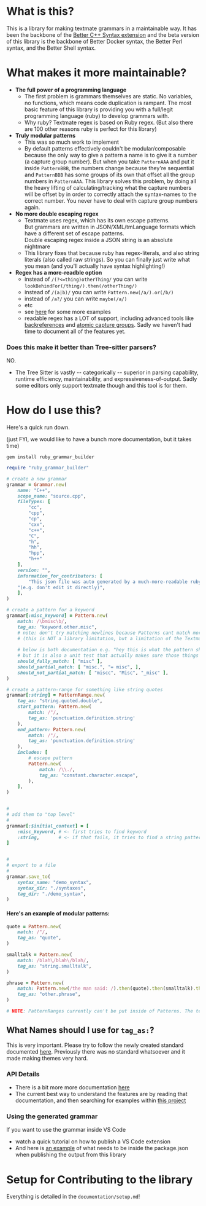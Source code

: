 # What is this?

This is a library for making textmate grammars in a maintainable way. It has been the backbone of the [Better C++ Syntax extension](https://marketplace.visualstudio.com/items?itemName=jeff-hykin.better-cpp-syntax) and the beta version of this library is the backbone of Better Docker syntax, the Better Perl syntax, and the Better Shell syntax.

# What makes it more maintainable?

- **The full power of a programming language**
  - The first problem is grammars themselves are static. No variables, no functions, which means code duplication is rampant. The most basic feature of this library is providing you with a full/legit programming language (ruby) to develop grammars with.
  - Why ruby? Textmate regex is based on Ruby regex. (But also there are 100 other reasons ruby is perfect for this library)
- **Truly modular patterns**
  - This was so much work to implement
  - By default patterns effectively couldn't be modular/composable because the only way to give a pattern a name is to give it a number (a capture group number). But when you take `PatternAAA` and put it inside `PatternBBB`, the numbers change because they're sequential and `PatternBBB` has some groups of its own that offset all the group numbers in `PatternAAA`. This library solves this problem, by doing all the heavy lifting of calculating/tracking what the capture numbers will be offset by in order to correctly attach the syntax-names to the correct number. You never have to deal with capture group numbers again.
- **No more double escaping regex**
  - Textmate uses regex, which has its own escape patterns.<br>But grammars are written in JSON/XML/tmLanguage formats which have a different set of escape patterns.<br>Double escaping regex inside a JSON string is an absolute nightmare
  - This library fixes that because ruby has regex-literals, and also string literals (also called raw strings). So you can finally just write what you mean (and you'll actually have syntax highlighting!)
- **Regex has a more-readble option**
  - instead of `/(?<=thing)otherThing/` you can write `lookBehindFor(/thing/).then(/otherThing/)`
  - instead of `/(a|b)/` you can write `Pattern.new(/a/).or(/b/)`
  - instead of `/a?/` you can write `maybe(/a/)`
  - etc
  - see [here](https://github.com/jeff-hykin/better-cpp-syntax/blob/fe873cdfacd1df7072e7b8c95df3df369c1ffcaa/documentation/CONTRIBUTING.md#L124) for some more examples
  - readable regex has a LOT of support, including advanced tools like [backreferences](https://www.regular-expressions.info/backref.html) and [atomic capture groups](https://www.regular-expressions.info/atomic.html). Sadly we haven't had time to document all of the features yet.

### Does this make it better than Tree-sitter parsers?

NO.
- The Tree Sitter is vastly -- categorically -- superior in parsing capability, runtime efficiency, maintainability, and expressiveness-of-output. Sadly some editors only support textmate though and this tool is for them.

# How do I use this?

Here's a quick run down.

(just FYI, we would like to have a bunch more documentation, but it takes time)

`gem install ruby_grammar_builder`

```ruby
require "ruby_grammar_builder"

# create a new grammar
grammar = Grammar.new(
    name: "C++",
    scope_name: "source.cpp",
    fileTypes: [
        "cc",
        "cpp",
        "cp",
        "cxx",
        "c++",
        "C",
        "h",
        "hh",
        "hpp",
        "h++"
    ],
    version: "",
    information_for_contributors: [
        "This json file was auto generated by a much-more-readable ruby file",
	"(e.g. don't edit it directly)",
    ],
)

# create a pattern for a keyword
grammar[:misc_keyword] = Pattern.new(
    match: /\bmisc\b/,
    tag_as: "keyword.other.misc",
    # note: don't try matching newlines because Patterns cant match more than one line
    # (this is NOT a library limitation, but a limitation of the Textmate engines that code editors use)
    
    # below is both documentation e.g. "hey this is what the pattern should/shouldnt do"
    # but it is also a unit test that actually makes sure those things are true
    should_fully_match: [ "misc" ],
    should_partial_match: [ "misc.", "= misc", ],
    should_not_partial_match: [ "miscc", "Misc", "_misc" ],
)

# create a pattern-range for something like string quotes
grammar[:string] = PatternRange.new(
    tag_as: "string.quoted.double",
    start_pattern: Pattern.new(
        match: /"/,
        tag_as: 'punctuation.definition.string'
    ),
    end_pattern: Pattern.new(
        match: /"/,
        tag_as: 'punctuation.definition.string'
    ),
    includes: [
        # escape pattern
        Pattern.new(
            match: /\\./,
            tag_as: "constant.character.escape",
        ),
    ],
)


# 
# add them to "top level"
# 
grammar[:$initial_context] = [
    :misc_keyword, # <- first tries to find keyword
    :string,       # <- if that fails, it tries to find a string pattern
]


# 
# export to a file
# 
grammar.save_to(
    syntax_name: "demo_syntax",
    syntax_dir: "./syntaxes",
    tag_dir: "./demo_syntax",
)
```

#### Here's an example of modular patterns:

```ruby
quote = Pattern.new(
    match: /"/,
    tag_as: "quote",
)

smalltalk = Pattern.new(
    match: /blah\/blah\/blah/,
    tag_as: "string.smalltalk",
)

phrase = Pattern.new(
    match: Pattern.new(/the man said: /).then(quote).then(smalltalk).then(quote),
    tag_as: "other.phrase",
)

# NOTE: PatternRanges currently can't be put inside of Patterns. The textmate engine doesn't support this, and we have not found a good enough workaround yet
```

## What Names should I use for `tag_as:`?

This is very important. Please try to follow the newly created standard documented [here](https://github.com/chbk/flight-manual.atom.io/blob/scopes/content/hacking-atom/sections/syntax-naming-conventions.md). Previously there was no standard whatsoever and it made making themes very hard.

### API Details

- There is a bit more more documentation [here](https://github.com/jeff-hykin/better-cpp-syntax/blob/fe873cdfacd1df7072e7b8c95df3df369c1ffcaa/documentation/CONTRIBUTING.md#L1)
- The current best way to understand the features are by reading that documentation, and then searching for examples within [this project](https://github.com/jeff-hykin/better-cpp-syntax/)


### Using the generated grammar

If you want to use the grammar inside VS Code
 - watch a quick tutorial on how to publish a VS Code extension
 - And here is [an example](https://github.com/jeff-hykin/better-cpp-syntax/blob/fe873cdfacd1df7072e7b8c95df3df369c1ffcaa/package.json#L35) of what needs to be inside the package.json when publishing the output from this library



# Setup for Contributing to the library

Everything is detailed in the `documentation/setup.md`!
